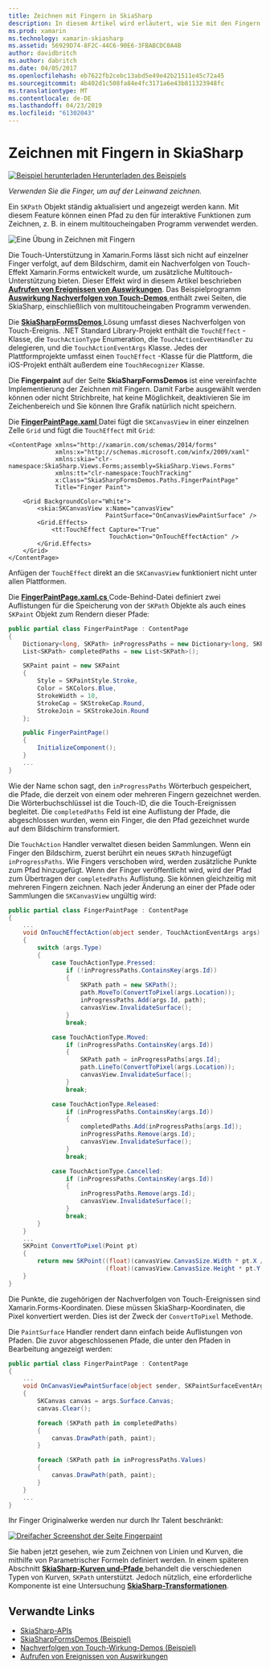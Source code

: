 ```yaml
---
title: Zeichnen mit Fingern in SkiaSharp
description: In diesem Artikel wird erläutert, wie Sie mit den Fingern zeichnen auf der Leinwand SkiaSharp in Xamarin.Forms-Anwendung, und dies mit Beispielcode veranschaulicht.
ms.prod: xamarin
ms.technology: xamarin-skiasharp
ms.assetid: 56929D74-8F2C-44C6-90E6-3FBABCDC0A4B
author: davidbritch
ms.author: dabritch
ms.date: 04/05/2017
ms.openlocfilehash: eb7622fb2cebc13abd5e49e42b21511e45c72a45
ms.sourcegitcommit: 4b402d1c508fa84e4fc3171a6e43b811323948fc
ms.translationtype: MT
ms.contentlocale: de-DE
ms.lasthandoff: 04/23/2019
ms.locfileid: "61302043"
---
```

# <a name="finger-painting-in-skiasharp"></a>Zeichnen mit Fingern in SkiaSharp

[![Beispiel herunterladen](~/media/shared/download.png) Herunterladen des Beispiels](https://developer.xamarin.com/samples/xamarin-forms/SkiaSharpForms/Demos/)

_Verwenden Sie die Finger, um auf der Leinwand zeichnen._

Ein `SKPath` Objekt ständig aktualisiert und angezeigt werden kann. Mit diesem Feature können einen Pfad zu den für interaktive Funktionen zum Zeichnen, z. B. in einem multitoucheingaben Programm verwendet werden.

![](finger-paint-images/fingerpaintsample.png "Eine Übung in Zeichnen mit Fingern")

Die Touch-Unterstützung in Xamarin.Forms lässt sich nicht auf einzelner Finger verfolgt, auf dem Bildschirm, damit ein Nachverfolgen von Touch-Effekt Xamarin.Forms entwickelt wurde, um zusätzliche Multitouch-Unterstützung bieten. Dieser Effekt wird in diesem Artikel beschrieben [ **Aufrufen von Ereignissen von Auswirkungen**](~/xamarin-forms/app-fundamentals/effects/touch-tracking.md). Das Beispielprogramm [ **Auswirkung Nachverfolgen von Touch-Demos** ](https://developer.xamarin.com/samples/xamarin-forms/Effects/TouchTrackingEffectDemos/) enthält zwei Seiten, die SkiaSharp, einschließlich von multitoucheingaben Programm verwenden.

Die [ **SkiaSharpFormsDemos** ](https://developer.xamarin.com/samples/xamarin-forms/SkiaSharpForms/Demos/) Lösung umfasst dieses Nachverfolgen von Touch-Ereignis. .NET Standard Library-Projekt enthält die `TouchEffect` -Klasse, die `TouchActionType` Enumeration, die `TouchActionEventHandler` zu delegieren, und die `TouchActionEventArgs` Klasse. Jedes der Plattformprojekte umfasst einen `TouchEffect` -Klasse für die Plattform, die iOS-Projekt enthält außerdem eine `TouchRecognizer` Klasse.

Die **Fingerpaint** auf der Seite **SkiaSharpFormsDemos** ist eine vereinfachte Implementierung der Zeichnen mit Fingern. Damit Farbe ausgewählt werden können oder nicht Strichbreite, hat keine Möglichkeit, deaktivieren Sie im Zeichenbereich und Sie können Ihre Grafik natürlich nicht speichern.

Die [ **FingerPaintPage.xaml** ](https://github.com/xamarin/xamarin-forms-samples/blob/master/SkiaSharpForms/Demos/Demos/SkiaSharpFormsDemos/LinesAndPaths/FingerPaintPage.xaml) Datei fügt die `SKCanvasView` in einer einzelnen Zelle `Grid` und fügt die `TouchEffect` mit `Grid`:

```xaml
<ContentPage xmlns="http://xamarin.com/schemas/2014/forms"
             xmlns:x="http://schemas.microsoft.com/winfx/2009/xaml"
             xmlns:skia="clr-namespace:SkiaSharp.Views.Forms;assembly=SkiaSharp.Views.Forms"
             xmlns:tt="clr-namespace:TouchTracking"
             x:Class="SkiaSharpFormsDemos.Paths.FingerPaintPage"
             Title="Finger Paint">

    <Grid BackgroundColor="White">
        <skia:SKCanvasView x:Name="canvasView"
                           PaintSurface="OnCanvasViewPaintSurface" />
        <Grid.Effects>
            <tt:TouchEffect Capture="True"
                            TouchAction="OnTouchEffectAction" />
        </Grid.Effects>
    </Grid>
</ContentPage>
```

Anfügen der `TouchEffect` direkt an die `SKCanvasView` funktioniert nicht unter allen Plattformen.

Die [ **FingerPaintPage.xaml.cs** ](https://github.com/xamarin/xamarin-forms-samples/blob/master/SkiaSharpForms/Demos/Demos/SkiaSharpFormsDemos/LinesAndPaths/FingerPaintPage.xaml.cs) Code-Behind-Datei definiert zwei Auflistungen für die Speicherung von der `SKPath` Objekte als auch eines `SKPaint` Objekt zum Rendern dieser Pfade:

```csharp
public partial class FingerPaintPage : ContentPage
{
    Dictionary<long, SKPath> inProgressPaths = new Dictionary<long, SKPath>();
    List<SKPath> completedPaths = new List<SKPath>();

    SKPaint paint = new SKPaint
    {
        Style = SKPaintStyle.Stroke,
        Color = SKColors.Blue,
        StrokeWidth = 10,
        StrokeCap = SKStrokeCap.Round,
        StrokeJoin = SKStrokeJoin.Round
    };

    public FingerPaintPage()
    {
        InitializeComponent();
    }
    ...
}
```

Wie der Name schon sagt, den `inProgressPaths` Wörterbuch gespeichert, die Pfade, die derzeit von einem oder mehreren Fingern gezeichnet werden. Die Wörterbuchschlüssel ist die Touch-ID, die die Touch-Ereignissen begleitet. Die `completedPaths` Feld ist eine Auflistung der Pfade, die abgeschlossen wurden, wenn ein Finger, die den Pfad gezeichnet wurde auf dem Bildschirm transformiert.

Die `TouchAction` Handler verwaltet diesen beiden Sammlungen. Wenn ein Finger den Bildschirm, zuerst berührt ein neues `SKPath` hinzugefügt `inProgressPaths`. Wie Fingers verschoben wird, werden zusätzliche Punkte zum Pfad hinzugefügt. Wenn der Finger veröffentlicht wird, wird der Pfad zum Übertragen der `completedPaths` Auflistung. Sie können gleichzeitig mit mehreren Fingern zeichnen. Nach jeder Änderung an einer der Pfade oder Sammlungen die `SKCanvasView` ungültig wird:

```csharp
public partial class FingerPaintPage : ContentPage
{
    ...
    void OnTouchEffectAction(object sender, TouchActionEventArgs args)
    {
        switch (args.Type)
        {
            case TouchActionType.Pressed:
                if (!inProgressPaths.ContainsKey(args.Id))
                {
                    SKPath path = new SKPath();
                    path.MoveTo(ConvertToPixel(args.Location));
                    inProgressPaths.Add(args.Id, path);
                    canvasView.InvalidateSurface();
                }
                break;

            case TouchActionType.Moved:
                if (inProgressPaths.ContainsKey(args.Id))
                {
                    SKPath path = inProgressPaths[args.Id];
                    path.LineTo(ConvertToPixel(args.Location));
                    canvasView.InvalidateSurface();
                }
                break;

            case TouchActionType.Released:
                if (inProgressPaths.ContainsKey(args.Id))
                {
                    completedPaths.Add(inProgressPaths[args.Id]);
                    inProgressPaths.Remove(args.Id);
                    canvasView.InvalidateSurface();
                }
                break;

            case TouchActionType.Cancelled:
                if (inProgressPaths.ContainsKey(args.Id))
                {
                    inProgressPaths.Remove(args.Id);
                    canvasView.InvalidateSurface();
                }
                break;
        }
    }
    ...
    SKPoint ConvertToPixel(Point pt)
    {
        return new SKPoint((float)(canvasView.CanvasSize.Width * pt.X / canvasView.Width),
                           (float)(canvasView.CanvasSize.Height * pt.Y / canvasView.Height));
    }
}
```

Die Punkte, die zugehörigen der Nachverfolgen von Touch-Ereignissen sind Xamarin.Forms-Koordinaten. Diese müssen SkiaSharp-Koordinaten, die Pixel konvertiert werden. Dies ist der Zweck der `ConvertToPixel` Methode.

Die `PaintSurface` Handler rendert dann einfach beide Auflistungen von Pfaden. Die zuvor abgeschlossenen Pfade, die unter den Pfaden in Bearbeitung angezeigt werden:

```csharp
public partial class FingerPaintPage : ContentPage
{
    ...
    void OnCanvasViewPaintSurface(object sender, SKPaintSurfaceEventArgs args)
    {
        SKCanvas canvas = args.Surface.Canvas;
        canvas.Clear();

        foreach (SKPath path in completedPaths)
        {
            canvas.DrawPath(path, paint);
        }

        foreach (SKPath path in inProgressPaths.Values)
        {
            canvas.DrawPath(path, paint);
        }
    }
    ...
}
```

Ihr Finger Originalwerke werden nur durch Ihr Talent beschränkt:

[![](finger-paint-images/fingerpaint-small.png "Dreifacher Screenshot der Seite Fingerpaint")](finger-paint-images/fingerpaint-large.png#lightbox "dreifachen Screenshot der Seite Fingerpaint")

Sie haben jetzt gesehen, wie zum Zeichnen von Linien und Kurven, die mithilfe von Parametrischer Formeln definiert werden. In einem späteren Abschnitt [ **SkiaSharp-Kurven und-Pfade** ](../curves/index.md) behandelt die verschiedenen Typen von Kurven, `SKPath` unterstützt. Jedoch nützlich, eine erforderliche Komponente ist eine Untersuchung [ **SkiaSharp-Transformationen**](../transforms/index.md).

## <a name="related-links"></a>Verwandte Links

- [SkiaSharp-APIs](https://docs.microsoft.com/dotnet/api/skiasharp)
- [SkiaSharpFormsDemos (Beispiel)](https://developer.xamarin.com/samples/xamarin-forms/SkiaSharpForms/Demos/)
- [Nachverfolgen von Touch-Wirkung-Demos (Beispiel)](https://developer.xamarin.com/samples/xamarin-forms/Effects/TouchTrackingEffectDemos/)
- [Aufrufen von Ereignissen von Auswirkungen](~/xamarin-forms/app-fundamentals/effects/touch-tracking.md)
